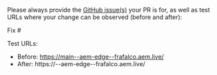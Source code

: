 Please always provide the [GitHub issue(s)](../issues) your PR is for, as well as test URLs where your change can be observed (before and after):

Fix #<gh-issue-id>

Test URLs:
- Before: https://main--aem-edge--frafalco.aem.live/
- After: https://<branch>--aem-edge--frafalco.aem.live/
